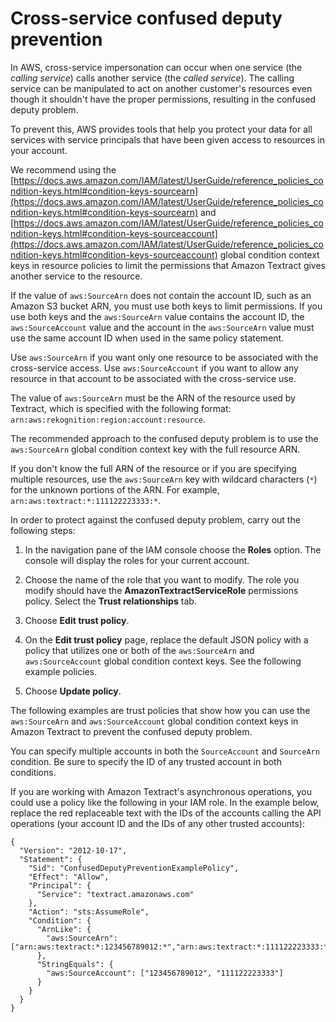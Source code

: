 # Cross\-service confused deputy prevention<a name="cross-service-confused-deputy-prevention"></a>

In AWS, cross\-service impersonation can occur when one service \(the *calling service*\) calls another service \(the *called service*\)\. The calling service can be manipulated to act on another customer's resources even though it shouldn't have the proper permissions, resulting in the confused deputy problem\.

To prevent this, AWS provides tools that help you protect your data for all services with service principals that have been given access to resources in your account\. 

We recommend using the [https://docs.aws.amazon.com/IAM/latest/UserGuide/reference_policies_condition-keys.html#condition-keys-sourcearn](https://docs.aws.amazon.com/IAM/latest/UserGuide/reference_policies_condition-keys.html#condition-keys-sourcearn) and [https://docs.aws.amazon.com/IAM/latest/UserGuide/reference_policies_condition-keys.html#condition-keys-sourceaccount](https://docs.aws.amazon.com/IAM/latest/UserGuide/reference_policies_condition-keys.html#condition-keys-sourceaccount) global condition context keys in resource policies to limit the permissions that Amazon Textract gives another service to the resource\. 

If the value of `aws:SourceArn` does not contain the account ID, such as an Amazon S3 bucket ARN, you must use both keys to limit permissions\. If you use both keys and the `aws:SourceArn` value contains the account ID, the `aws:SourceAccount` value and the account in the `aws:SourceArn` value must use the same account ID when used in the same policy statement\. 

Use `aws:SourceArn` if you want only one resource to be associated with the cross\-service access\. Use `aws:SourceAccount` if you want to allow any resource in that account to be associated with the cross\-service use\.

The value of `aws:SourceArn` must be the ARN of the resource used by Textract, which is specified with the following format: `arn:aws:rekognition:region:account:resource`\.

The recommended approach to the confused deputy problem is to use the `aws:SourceArn` global condition context key with the full resource ARN\. 

 If you don't know the full ARN of the resource or if you are specifying multiple resources, use the `aws:SourceArn` key with wildcard characters \(`*`\) for the unknown portions of the ARN\. For example, `arn:aws:textract:*:111122223333:*`\. 

In order to protect against the confused deputy problem, carry out the following steps:

1. In the navigation pane of the IAM console choose the **Roles** option\. The console will display the roles for your current account\.

1. Choose the name of the role that you want to modify\. The role you modify should have the **AmazonTextractServiceRole** permissions policy\. Select the **Trust relationships** tab\.

1. Choose **Edit trust policy**\.

1. On the **Edit trust policy** page, replace the default JSON policy with a policy that utilizes one or both of the `aws:SourceArn` and `aws:SourceAccount` global condition context keys\. See the following example policies\.

1. Choose **Update policy**\.

The following examples are trust policies that show how you can use the `aws:SourceArn` and `aws:SourceAccount` global condition context keys in Amazon Textract to prevent the confused deputy problem\.

You can specify multiple accounts in both the `SourceAccount` and `SourceArn` condition\. Be sure to specify the ID of any trusted account in both conditions\. 

If you are working with Amazon Textract's asynchronous operations, you could use a policy like the following in your IAM role\. In the example below, replace the red replaceable text with the IDs of the accounts calling the API operations \(your account ID and the IDs of any other trusted accounts\):

```
{
  "Version": "2012-10-17",
  "Statement": {
    "Sid": "ConfusedDeputyPreventionExamplePolicy",
    "Effect": "Allow",
    "Principal": {
      "Service": "textract.amazonaws.com"
    },
    "Action": "sts:AssumeRole",
    "Condition": {
      "ArnLike": {
        "aws:SourceArn":["arn:aws:textract:*:123456789012:*","arn:aws:textract:*:111122223333:*"]
      },
      "StringEquals": {
        "aws:SourceAccount": ["123456789012", "111122223333"]
      }
    }
  }
}
```